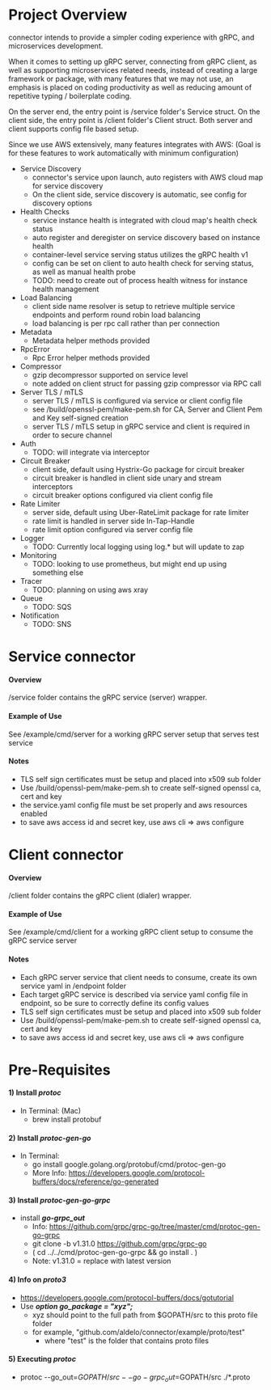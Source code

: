 # Project Overview
connector intends to provide a simpler coding experience with gRPC, and microservices development.

When it comes to setting up gRPC server, connecting from gRPC client, as well as supporting microservices related needs,
instead of creating a large framework or package, with many features that we may not use, an emphasis is placed on coding
productivity as well as reducing amount of repetitive typing / boilerplate coding.

On the server end, the entry point is /service folder's Service struct. 
On the client side, the entry point is /client folder's Client struct.
Both server and client supports config file based setup.

Since we use AWS extensively, many features integrates with AWS: (Goal is for these features to work automatically with minimum configuration)

- Service Discovery
    - connector's service upon launch, auto registers with AWS cloud map for service discovery
    - On the client side, service discovery is automatic, see config for discovery options
- Health Checks
    - service instance health is integrated with cloud map's health check status
    - auto register and deregister on service discovery based on instance health
    - container-level service serving status utilizes the gRPC health v1
    - config can be set on client to auto health check for serving status, as well as manual health probe
    - TODO: need to create out of process health witness for instance health management
- Load Balancing
    - client side name resolver is setup to retrieve multiple service endpoints and perform round robin load balancing
    - load balancing is per rpc call rather than per connection
- Metadata
    - Metadata helper methods provided
- RpcError
    - Rpc Error helper methods provided
- Compressor
    - gzip decompressor supported on service level
    - note added on client struct for passing gzip compressor via RPC call
- Server TLS / mTLS
    - server TLS / mTLS is configured via service or client config file
    - see /build/openssl-pem/make-pem.sh for CA, Server and Client Pem and Key self-signed creation  
    - server TLS / mTLS setup in gRPC service and client is required in order to secure channel
- Auth
    - TODO: will integrate via interceptor
- Circuit Breaker
    - client side, default using Hystrix-Go package for circuit breaker
    - circuit breaker is handled in client side unary and stream interceptors
    - circuit breaker options configured via client config file
- Rate Limiter
    - server side, default using Uber-RateLimit package for rate limiter
    - rate limit is handled in server side In-Tap-Handle
    - rate limit option configured via server config file
- Logger
    - TODO: Currently local logging using log.* but will update to zap
- Monitoring
    - TODO: looking to use prometheus, but might end up using something else
- Tracer
    - TODO: planning on using aws xray
- Queue
    - TODO: SQS
- Notification
    - TODO: SNS

# Service connector
#### Overview
/service folder contains the gRPC service (server) wrapper.  
#### Example of Use
See /example/cmd/server for a working gRPC server setup that serves test service
#### Notes
- TLS self sign certificates must be setup and placed into x509 sub folder
- Use /build/openssl-pem/make-pem.sh to create self-signed openssl ca, cert and key
- the service.yaml config file must be set properly and aws resources enabled
- to save aws access id and secret key, use aws cli => aws configure

# Client connector
#### Overview
/client folder contains the gRPC client (dialer) wrapper.
#### Example of Use
See /example/cmd/client for a working gRPC client setup to consume the gRPC service server
#### Notes
- Each gRPC server service that client needs to consume, create its own service yaml in /endpoint folder
- Each target gRPC service is described via service yaml config file in endpoint, so be sure to correctly define its config values
- TLS self sign certificates must be setup and placed into x509 sub folder
- Use /build/openssl-pem/make-pem.sh to create self-signed openssl ca, cert and key
- to save aws access id and secret key, use aws cli => aws configure

# Pre-Requisites
#### 1) Install ***protoc***
- In Terminal: (Mac)
    - brew install protobuf
#### 2) Install ***protoc-gen-go***
- In Terminal:
    - go install google.golang.org/protobuf/cmd/protoc-gen-go
    - More Info: https://developers.google.com/protocol-buffers/docs/reference/go-generated
#### 3) Install ***protoc-gen-go-grpc***
- install ***go-grpc_out***
    - Info: https://github.com/grpc/grpc-go/tree/master/cmd/protoc-gen-go-grpc
    - git clone -b v1.31.0 https://github.com/grpc/grpc-go
    - ( cd ../../cmd/protoc-gen-go-grpc && go install . )
    - Note: v1.31.0 = replace with latest version
#### 4) Info on ***proto3***
- https://developers.google.com/protocol-buffers/docs/gotutorial
- Use ***option go_package = "xyz";***
    - xyz should point to the full path from $GOPATH/src to this proto file folder
    - for example, "github.com/aldelo/connector/example/proto/test"
        - where "test" is the folder that contains proto files
#### 5) Executing ***protoc***
- protoc --go_out=$GOPATH/src --go-grpc_out=$GOPATH/src ./*.proto
    

